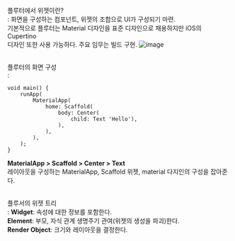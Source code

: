 플루터에서 위젯이란?<br>
: 화면을 구성하는 컴포넌트, 위젯의 조합으로 UI가 구성되기 마련.<br>
기본적으로 플루터는 Material 디자인을 표준 디자인으로 채용하지만 iOS의 Cupertino<br>
디자인 또한 사용 가능하다. 주요 임무는 빌드 구현.
![image](https://user-images.githubusercontent.com/59801728/104978892-4793a100-5a46-11eb-84e0-7100238fdcda.png)
<br><br>

플루터의 화면 구성<br>
: 
```
void main() {
    runApp(
        MaterialApp(
            home: Scaffold(
                body: Center(
                    child: Text 'Hello'),
                ),
            ),
        ),
    );
}
```
<b>MaterialApp > Scaffold > Center > Text</b><br>
레이아웃을 구성하는 MaterialApp, Scaffold 위젯, material 다지인의 구성을 잡아준다.
<br><br>

플루서의 위젯 트리<br>
: <b>Widget</b>:  속성에 대한 정보를 포함한다.<br>
<b>Element</b>: 부모, 자식 관계 생명주기 관여(위젯의 생성을 파괴)한다.<br>
<b>Render Object</b>: 크기와 레이아웃을 결정한다.